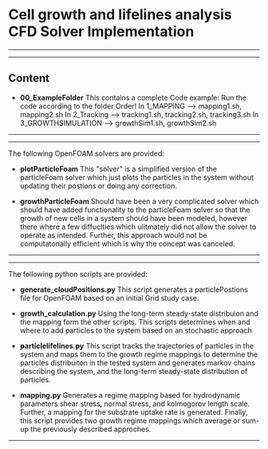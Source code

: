 # Cell growth and lifelines analysis CFD Solver Implementation
---
---
## Content

- **00_ExampleFolder**
This contains a complete Code example:
Run the code according to the folder Order! 
In 1_MAPPING --> mapping1.sh, mapping2.sh
In 2_Tracking --> tracking1.sh, tracking2.sh, tracking3.sh
In 3_GROWTHSIMULATION --> growthSim1.sh, growthSim2.sh

---
---

The following OpenFOAM solvers are provided:
- **plotParticleFoam**
This "solver" is a simplified version of the particleFoam solver which just plots the particles in the system without updating their postions or doing any correction.

- **growthParticleFoam**
Should have been a very complicated solver which should have added functionality to the particleFoam solver so that the growth of new cells in a system should have been modeled, however there where a few diffuclties which ulitmately did not allow the solver to operate as intended. Further, this approach would not be computatonally efficient which is why the concept was canceled. 
 
---
---

The following python scripts are provided:
- **generate_cloudPositions.py**
This script generates a particlePostions file for OpenFOAM based on an initial Grid study case.

- **growth_calculation.py**
Using the long-term steady-state distribuion and the mapping form the other scripts. This scripts determines when and where to add particles to the system based on an stochastic approach

- **particlelifelines.py**
This script tracks the trajectories of particles in the system and maps them to the growth regime mappings to determine the particles distribuiton in the tested system and generates markov chains describing the system, and the long-term steady-state distribution of particles.  

- **mapping.py**
Generates a regime mapping based for hydrodynamic parameters shear stress, normal stress, and kolmogorov length scale. Further, a mapping for the substrate uptake rate is generated. Finally, this script provides two growth regime mappings which average or sum-up the previously described approches.

 ---
